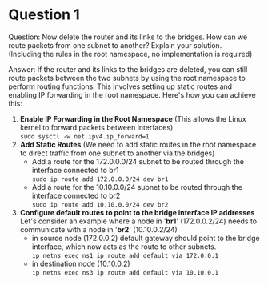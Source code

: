 # Question 1
Question: Now delete the router and its links to the bridges. How can we route packets from
one subnet to another? Explain your solution.  
(Including the rules in the root namespace, no implementation is required)

Answer: If the router and its links to the bridges are deleted, you can still route packets between the two subnets by using the root namespace to perform routing functions. This involves setting up static routes and enabling IP forwarding in the root namespace. Here's how you can achieve this:  
1) **Enable IP Forwarding in the Root Namespace** (This allows the Linux kernel to forward packets between interfaces)  
   ``sudo sysctl -w net.ipv4.ip_forward=1``
2) **Add Static Routes** (We need to add static routes in the root namespace to direct traffic from one subnet to another via the bridges)
   * Add a route for the 172.0.0.0/24 subnet to be routed through the interface connected to br1  
     ``sudo ip route add 172.0.0.0/24 dev br1``
   * Add a route for the 10.10.0.0/24 subnet to be routed through the interface connected to br2  
     ``sudo ip route add 10.10.0.0/24 dev br2``
3) **Configure default routes to point to the bridge interface IP addresses**  
   Let's consider an example where a node in '**br1**' (172.0.0.2/24) needs to communicate with a node in '**br2**' (10.10.0.2/24)
   * in source node (172.0.0.2) default gateway should point to the bridge interface, which now acts as the route to other subnets.  
     ``ip netns exec ns1 ip route add default via 172.0.0.1``
   * in destination node (10.10.0.2)  
     ``ip netns exec ns3 ip route add default via 10.10.0.1``
